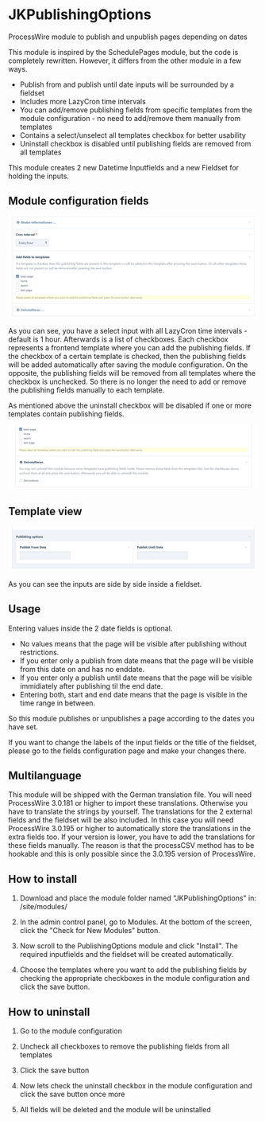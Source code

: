 # JKPublishingOptions
ProcessWire module to publish and unpublish pages depending on dates

This module is inspired by the SchedulePages module, but the code is completely rewritten. However, it differs from the other module in a few ways.
* Publish from and publish until date inputs will be surrounded by a fieldset
* Includes more LazyCron time intervals
* You can add/remove publishing fields from specific templates from the module configuration - no need to add/remove them manually from templates
* Contains a select/unselect all templates checkbox for better usability
* Uninstall checkbox is disabled until publishing fields are removed from all templates

This module creates 2 new Datetime Inputfields and a new Fieldset for holding the inputs.

## Module configuration fields
![alt text](https://raw.githubusercontent.com/juergenweb/JKPublishingOptions/main/configuration.jpg)

As you can see, you have a select input with all LazyCron time intervals - default is 1 hour.
Afterwards is a list of checkboxes. Each checkbox represents a frontend template where you can add the publishing fields.
If the checkbox of a certain template is checked, then the publishing fields will be added automatically after saving the module configuration.
On the opposite, the publishing fields will be removed from all templates where the checkbox is unchecked.
So there is no longer the need to add or remove the publishing fields manually to each template.

As mentioned above the uninstall checkbox will be disabled if one or more templates contain publishing fields.

![alt text](https://raw.githubusercontent.com/juergenweb/JKPublishingOptions/main/disabled.jpg)


## Template view
![alt text](https://raw.githubusercontent.com/juergenweb/JKPublishingOptions/main/form.jpg)

As you can see the inputs are side by side inside a fieldset.

## Usage
Entering values inside the 2 date fields is optional.

* No values means that the page will be visible after publishing without restrictions.
* If you enter only a publish from date means that the page will be visible from this date on and has no enddate.
* If you enter only a publish until date means that the page will be visible immidiately after publishing til the end date.
* Entering both, start and end date means that the page is visible in the time range in between.

So this module publishes or unpublishes a page according to the dates you have set.

If you want to change the labels of the input fields or the title of the fieldset, please go to the fields configuration page and make your changes there.

## Multilanguage

This module will be shipped with the German translation file. You will need ProcessWire 3.0.181 or higher to import these translations. Otherwise you have to translate the strings by yourself.
The translations for the 2 external fields and the fieldset will be also included. In this case you will need ProcessWire 3.0.195 or higher to automatically store the translations in the extra fields too.
If your version is lower, you have to add the translations for these fields manually.
The reason is that the processCSV method has to be hookable and this is only possible since the 3.0.195 version of ProcessWire.

## How to install

1. Download and place the module folder named "JKPublishingOptions" in:
/site/modules/

2. In the admin control panel, go to Modules. At the bottom of the
screen, click the "Check for New Modules" button.

3. Now scroll to the PublishingOptions module and click "Install". The required inputfields and the fieldset will be created automatically.

4. Choose the templates where you want to add the publishing fields by checking the appropriate checkboxes in the module configuration and click the save button.

## How to uninstall

1. Go to the module configuration

2. Uncheck all checkboxes to remove the publishing fields from all templates

3. Click the save button

4. Now lets check the uninstall checkbox in the module configuration and click the save button once more

5. All fields will be deleted and the module will be uninstalled

